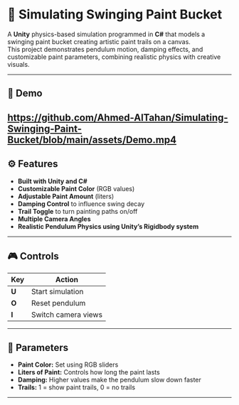 # 🎨 Simulating Swinging Paint Bucket

A **Unity** physics-based simulation programmed in **C#** that models a swinging paint bucket creating artistic paint trails on a canvas.  
This project demonstrates pendulum motion, damping effects, and customizable paint parameters, combining realistic physics with creative visuals.

---

## 📸 Demo

https://github.com/Ahmed-AlTahan/Simulating-Swinging-Paint-Bucket/blob/main/assets/Demo.mp4
---

## ⚙ Features

- **Built with Unity and C#**
- **Customizable Paint Color** (RGB values)
- **Adjustable Paint Amount** (liters)
- **Damping Control** to influence swing decay
- **Trail Toggle** to turn painting paths on/off
- **Multiple Camera Angles**
- **Realistic Pendulum Physics using Unity’s Rigidbody system**

---

## 🎮 Controls

| Key   | Action              |
| ----- | ------------------- |
| **U** | Start simulation    |
| **O** | Reset pendulum      |
| **I** | Switch camera views |

---

## 🧩 Parameters

- **Paint Color:** Set using RGB sliders
- **Liters of Paint:** Controls how long the paint lasts
- **Damping:** Higher values make the pendulum slow down faster
- **Trails:** 1 = show paint trails, 0 = no trails

---
